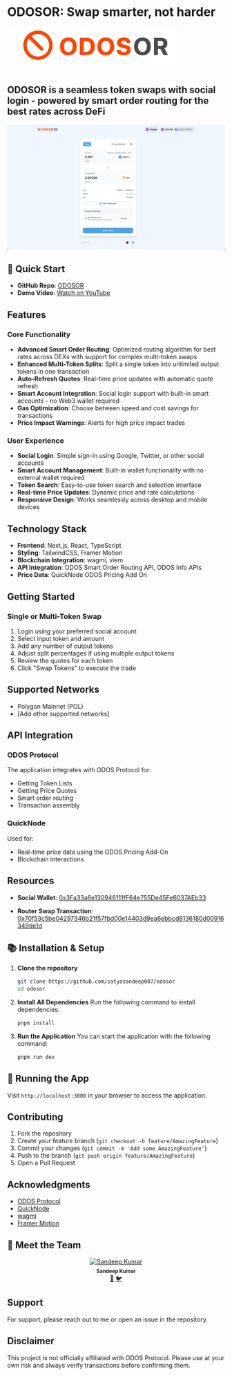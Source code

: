 # ODOSOR: Swap smarter, not harder

![ODOS Interface](/demo/odosor.png)

## ODOSOR is a seamless token swaps with social login - powered by smart order routing for the best rates across DeFi

![ODOS Interface](/demo/Home.png)

## 🚀 Quick Start

- **GitHub Repo**: [ODOSOR](https://github.com/satyasandeep007/odosor)
- **Demo Video**: [Watch on YouTube](https://www.youtube.com/)

## Features

### Core Functionality

- **Advanced Smart Order Routing**: Optimized routing algorithm for best rates across DEXs with support for complex multi-token swaps
- **Enhanced Multi-Token Splits**: Split a single token into unlimited output tokens in one transaction
- **Auto-Refresh Quotes**: Real-time price updates with automatic quote refresh
- **Smart Account Integration**: Social login support with built-in smart accounts - no Web3 wallet required
- **Gas Optimization**: Choose between speed and cost savings for transactions
- **Price Impact Warnings**: Alerts for high price impact trades

### User Experience

- **Social Login**: Simple sign-in using Google, Twitter, or other social accounts
- **Smart Account Management**: Built-in wallet functionality with no external wallet required
- **Token Search**: Easy-to-use token search and selection interface
- **Real-time Price Updates**: Dynamic price and rate calculations
- **Responsive Design**: Works seamlessly across desktop and mobile devices

## Technology Stack

- **Frontend**: Next.js, React, TypeScript
- **Styling**: TailwindCSS, Framer Motion
- **Blockchain Integration**: wagmi, viem
- **API Integration**: ODOS Smart Order Routing API, ODOS Info APIs
- **Price Data**: QuickNode ODOS Pricing Add On

## Getting Started

### Single or Multi-Token Swap

1. Login using your preferred social account
2. Select input token and amount
3. Add any number of output tokens
4. Adjust split percentages if using multiple output tokens
5. Review the quotes for each token
6. Click "Swap Tokens" to execute the trade

## Supported Networks

- Polygon Mainnet (POL)
- [Add other supported networks]

## API Integration

### ODOS Protocol

The application integrates with ODOS Protocol for:

- Getting Token Lists
- Getting Price Quotes
- Smart order routing
- Transaction assembly

### QuickNode

Used for:

- Real-time price data using the ODOS Pricing Add-On
- Blockchain interactions

## Resources

- **Social Wallet**: [0x3Fa33a6e130946111fF64e755De45Fe6037AEb33](https://polygonscan.com/address/0x3Fa33a6e130946111fF64e755De45Fe6037AEb33)

- **Router Swap Transaction**: [0x70f53c5be04297346b21f57fbd00e14403d9ea6ebbcd8136180d00916349de1d](https://polygonscan.com/tx/0x70f53c5be04297346b21f57fbd00e14403d9ea6ebbcd8136180d00916349de1d)

## 📚 Installation & Setup

1. **Clone the repository**

   ```bash
   git clone https://github.com/satyasandeep007/odosor
   cd odosor
   ```

2. **Install All Dependencies**
   Run the following command to install dependencies:

   ```bash
   pnpm install
   ```

3. **Run the Application**
   You can start the application with the following command:

   ```bash
   pnpm run dev
   ```

## 🚀 Running the App

Visit `http://localhost:3000` in your browser to access the application.

## Contributing

1. Fork the repository
2. Create your feature branch (`git checkout -b feature/AmazingFeature`)
3. Commit your changes (`git commit -m 'Add some AmazingFeature'`)
4. Push to the branch (`git push origin feature/AmazingFeature`)
5. Open a Pull Request

## Acknowledgments

- [ODOS Protocol](https://odos.xyz)
- [QuickNode](https://quicknode.com)
- [wagmi](https://wagmi.sh)
- [Framer Motion](https://www.framer.com/motion/)

## 👥 Meet the Team

<div align="center">
      <a href="https://github.com/satyasandeep007">
        <img src="https://github.com/satyasandeep007.png" width="100px;" alt="Sandeep Kumar"/><br />
        <sub><b>Sandeep Kumar</b></sub>
      </a><br />
      <a href="https://www.linkedin.com/in/satyasandeep" title="LinkedIn">💼</a>
      <a href="https://twitter.com/satyasandeep76" title="Twitter">🐦</a>

</div>

## Support

For support, please reach out to me or open an issue in the repository.

## Disclaimer

This project is not officially affiliated with ODOS Protocol. Please use at your own risk and always verify transactions before confirming them.
